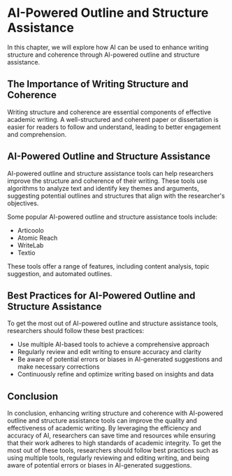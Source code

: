 # AI-Powered Outline and Structure Assistance

In this chapter, we will explore how AI can be used to enhance writing structure and coherence through AI-powered outline and structure assistance.

The Importance of Writing Structure and Coherence
-------------------------------------------------

Writing structure and coherence are essential components of effective academic writing. A well-structured and coherent paper or dissertation is easier for readers to follow and understand, leading to better engagement and comprehension.

AI-Powered Outline and Structure Assistance
-------------------------------------------

AI-powered outline and structure assistance tools can help researchers improve the structure and coherence of their writing. These tools use algorithms to analyze text and identify key themes and arguments, suggesting potential outlines and structures that align with the researcher's objectives.

Some popular AI-powered outline and structure assistance tools include:

* Articoolo
* Atomic Reach
* WriteLab
* Textio

These tools offer a range of features, including content analysis, topic suggestion, and automated outlines.

Best Practices for AI-Powered Outline and Structure Assistance
--------------------------------------------------------------

To get the most out of AI-powered outline and structure assistance tools, researchers should follow these best practices:

* Use multiple AI-based tools to achieve a comprehensive approach
* Regularly review and edit writing to ensure accuracy and clarity
* Be aware of potential errors or biases in AI-generated suggestions and make necessary corrections
* Continuously refine and optimize writing based on insights and data

Conclusion
----------

In conclusion, enhancing writing structure and coherence with AI-powered outline and structure assistance tools can improve the quality and effectiveness of academic writing. By leveraging the efficiency and accuracy of AI, researchers can save time and resources while ensuring that their work adheres to high standards of academic integrity. To get the most out of these tools, researchers should follow best practices such as using multiple tools, regularly reviewing and editing writing, and being aware of potential errors or biases in AI-generated suggestions.
